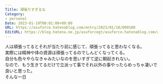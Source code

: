 ```yaml
---
Title: 頑張りすぎるな
Category:
- personal
Date: 2023-01-10T00:01:00+09:00
URL: https://asuforce.hatenablog.com/entry/2023/01/10/000100
EditURL: https://blog.hatena.ne.jp/asuforcegt/asuforce.hatenablog.com/atom/entry/4207112889952835981
---
```


人は頑張ってるとそれが当たり前に感じて、頑張ってると思わなくなる。  
実際には精神や体の資源は頑張ってるのでしんどくなってくる。  
自分も色々やらなきゃみたいなのを思いすぎて逆に朝起きれない。  
なので、もう生きてるだけで立派って事でそれ以外の事やったらめっちゃ凄いで良いと思った。  
そんな一日
